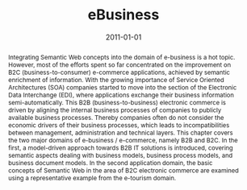 ---
abstract: Integrating Semantic Web concepts into the domain of e-business is a hot
  topic. However, most of the efforts spent so far concentrated on the improvement
  on B2C (business-to-consumer) e-commerce applications, achieved by semantic enrichment
  of information. With the growing importance of Service Oriented Architectures (SOA)
  companies started to move into the section of the Electronic Data Interchange (EDI),
  where applications exchange their business information semi-automatically. This
  B2B (business-to-business) electronic commerce is driven by aligning the internal
  business processes of companies to publicly available business processes. Thereby
  companies often do not consider the economic drivers of their business processes,
  which leads to incompatibilities between management, administration and technical
  layers. This chapter covers the two major domains of e-business / e-commerce, namely
  B2B and B2C. In the first, a model-driven approach towards B2B IT solutions is introduced,
  covering semantic aspects dealing with business models, business process models,
  and business document models. In the second application domain, the basic concepts
  of Semantic Web in the area of B2C electronic commerce are examined using a representative
  example from the e-tourism domain.
authors:
- Christoph Grün
- Christian Huemer
- Philipp Liegl
- Dieter Mayrhofer
- Thomas Motal
- Rainer Schuster
- Hannes Werthner
- Marco Zapletal
date: '2011-01-01'
featured: false
publication_types:
- '6'
publishDate: '2011-01-01'
title: eBusiness
url_pdf: ''
---